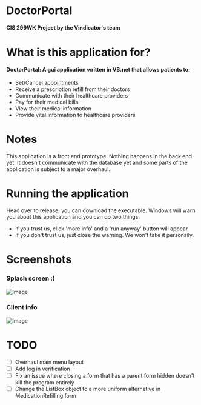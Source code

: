 # DoctorPortal
#### CIS 299WK Project by the Vindicator's team

# What is this application for?
#### DoctorPortal: A gui application written in VB.net that allows patients to:
* Set/Cancel appointments
* Receive a prescription refill from their doctors
* Communicate with their healthcare providers
* Pay for their medical bills
* View their medical information
* Provide vital information to healthcare providers

# Notes
This application is a front end prototype. Nothing happens in the back end yet. It doesn't communicate with the database yet and some parts of the application is subject to a major overhaul.

# Running the application
Head over to release, you can download the executable.
Windows will warn you about this application and you can do two things:
* If you trust us, click 'more info' and a 'run anyway' button will appear
* If you don't trust us, just close the warning. We won't take it personally.


# Screenshots
### Splash screen :)
![Image](https://i.ibb.co/sqLRxGn/splash-Screen.jpg)

### Client info
![Image](https://i.ibb.co/Wcz3Mg7/client-Info.jpg)

# TODO
- [ ] Overhaul main menu layout
- [ ] Add log in verification
- [ ] Fix an issue where closing a form that has a parent form hidden doesn't kill the program entirely
- [ ] Change the ListBox object to a more uniform alternative in MedicationRefilling form
